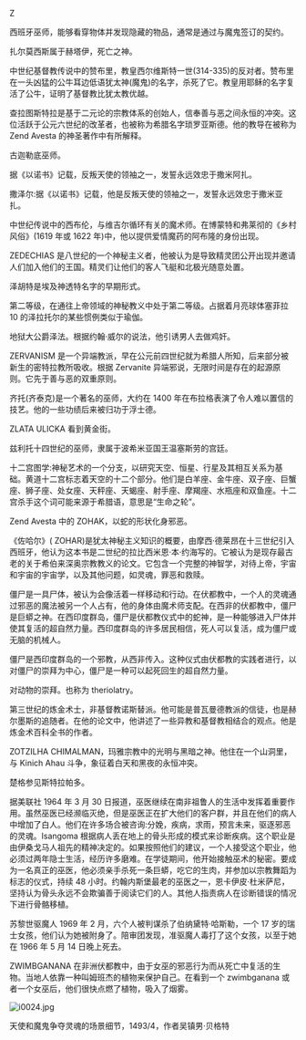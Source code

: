 <title>Dictionary of Satanism</title> <link href="css.css" rel="stylesheet" type="text/css"> 

Z

西班牙巫师，能够看穿物体并发现隐藏的物品，通常是通过与魔鬼签订的契约。

扎尔莫西斯属于赫塔伊，死亡之神。

中世纪基督教传说中的赞布里，教皇西尔维斯特一世(314-335)的反对者。赞布里在一头凶猛的公牛耳边低语犹太神(魔鬼)的名字，杀死了它。教皇用耶稣的名字复活了公牛，证明了基督教比犹太教优越。

查拉图斯特拉是基于二元论的宗教体系的创始人，信奉善与恶之间永恒的冲突。这位活跃于公元六世纪的改革者，也被称为希腊名字琐罗亚斯德。他的教导在被称为 Zend Avesta 的神圣著作中有所解释。

古迦勒底巫师。

据《以诺书》记载，反叛天使的领袖之一，发誓永远效忠于撒米阿扎。

撒泽尔:据《以诺书》记载，他是反叛天使的领袖之一，发誓永远效忠于撒米亚扎。

中世纪传说中的西布伦，与维吉尔循环有关的魔术师。在博蒙特和弗莱彻的《乡村风俗》(1619 年或 1622 年)中，他以提供爱情魔药的阿布隆的身份出现。

ZEDECHIAS 是八世纪的一个神秘主义者，他被认为是导致精灵团公开出现并邀请人们加入他们的王国。精灵们让他们的客人飞艇和北极光随意处置。

泽胡特是埃及神透特名字的早期形式。

第二等级，在通往上帝领域的神秘教义中处于第二等级。占据着月亮球体塞菲拉 10 的泽拉托尔的某些惯例类似于瑜伽。

地狱大公爵泽法。根据约翰·威尔的说法，他引诱男人去做鸡奸。

ZERVANISM 是一个异端教派，早在公元前四世纪就为希腊人所知，后来部分被新生的密特拉教所吸收。根据 Zervanite 异端邪说，无限时间是存在的起源原则。它先于善与恶的双重原则。

齐托(齐泰克)是一个著名的巫师，大约在 1400 年在布拉格表演了令人难以置信的技艺。他的一些功绩后来被归功于浮士德。

ZLATA ULICKA 看到黄金街。

兹利托十四世纪的巫师，隶属于波希米亚国王温塞斯劳的宫廷。

十二宫图学:神秘艺术的一个分支，以研究天空、恒星、行星及其相互关系为基础。黄道十二宫标志着天空的十二个部分。他们是白羊座、金牛座、双子座、巨蟹座、狮子座、处女座、天秤座、天蝎座、射手座、摩羯座、水瓶座和双鱼座。十二宫杀手这个词可能来源于希腊语，意思是“生命之轮”。

Zend Avesta 中的 ZOHAK，以蛇的形状化身邪恶。

《佐哈尔》( ZOHAR)是犹太神秘主义知识的概要，由摩西·德莱昂在十三世纪引入西班牙，他认为这本书是二世纪的拉比西米恩·本·约海写的。它被认为是现存最古老的关于希伯来深奥宗教教义的论文。它包含一个完整的神智学，对待上帝，宇宙和宇宙的宇宙学，以及其他问题，如灵魂，罪恶和救赎。

僵尸是一具尸体，被认为会像活着一样移动和行动。在伏都教中，一个人的灵魂通过邪恶的魔法被另一个人占有，他的身体由魔术师支配。在西非的伏都教中，僵尸是巨蟒之神。在西印度群岛，僵尸是伏都教仪式中的蛇神，是一种能够进入尸体并使其复活的超自然力量。西印度群岛的许多居民相信，死人可以复活，成为僵尸或无脑的机械人。

僵尸是西印度群岛的一个邪教，从西非传入。这种仪式由伏都教的实践者进行，以对僵尸的崇拜为中心，僵尸是一种可以起死回生的超自然力量。

对动物的崇拜。也称为 theriolatry。

第三世纪的炼金术士，非基督教诺斯替派。他可能是普瓦曼德教派的信徒，也是赫尔墨斯的追随者。在他的论文中，他讲述了一些异教和基督教相结合的观点。他是炼金术百科全书的作者。

ZOTZILHA CHIMALMAN，玛雅宗教中的光明与黑暗之神。他住在一个山洞里，与 Kinich Ahau 斗争，象征着白天和黑夜的永恒冲突。

楚格参见斯特拉帕多。

据美联社 1964 年 3 月 30 日报道，巫医继续在南非祖鲁人的生活中发挥着重要作用。虽然巫医已经濒临灭绝，但是巫医正在扩大他们的客户群，并且在他们的病人中增加了白人。他们在许多场合被咨询:分娩，疾病，求雨，预言未来，驱逐邪恶的灵魂。Isangoma 根据病人丢在地上的骨头形成的模式来诊断疾病。这个职业是由伊桑戈马人祖先的精神决定的。如果按照他们的建议，一个人接受这个职业，他必须过两年隐士生活，经历许多磨难。在学徒期间，他开始接触巫术的秘密。要成为一名真正的巫医，他必须亲手杀死一条巨蟒，吃它的生肉，并参加以宗教舞蹈为标志的仪式，持续 48 小时。约翰内斯堡最老的巫医之一，恩卡伊皮·杜米萨尼，坚持认为骨头永远不会欺骗善于阅读它们的人。其他人指责病人在诊断错误的情况下进行骨骼移植。

苏黎世驱魔人 1969 年 2 月，六个人被判谋杀了伯纳黛特·哈斯勒，一个 17 岁的瑞士女孩，他们认为她被附身了。陪审团发现，准驱魔人毒打了这个女孩，以至于她在 1966 年 5 月 14 日晚上死去。

ZWIMBGANANA 在非洲伏都教中，由于女巫的邪恶行为而从死亡中复活的生物。当地人依靠一种叫姆班杰的植物来保护自己。在看到一个 zwimbganana 或者一个女巫后，他们很快点燃了植物，吸入了烟雾。

![i0024.jpg](i0024.jpg)

天使和魔鬼争夺灵魂的场景细节，1493/4，作者吴镇男·贝格特